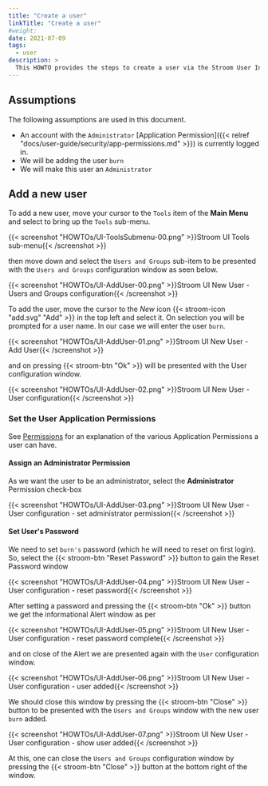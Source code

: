```yaml
---
title: "Create a user"
linkTitle: "Create a user"
#weight:
date: 2021-07-09
tags:
  - user
description: >
  This HOWTO provides the steps to create a user via the Stroom User Interface.
---
```


## Assumptions

The following assumptions are used in this document.

- An account with the `Administrator` [Application Permission]({{< relref "docs/user-guide/security/app-permissions.md" >}}) is currently logged in.
- We will be adding the user `burn`
- We will make this user an `Administrator` 


## Add a new user

To add a new user, move your cursor to the `Tools` item of the __Main Menu__ and select to bring up the `Tools` sub-menu.

{{< screenshot "HOWTOs/UI-ToolsSubmenu-00.png" >}}Stroom UI Tools sub-menu{{< /screenshot >}}

then move down and select the `Users and Groups` sub-item to be presented with the `Users and Groups` configuration window as seen below.

{{< screenshot "HOWTOs/UI-AddUser-00.png" >}}Stroom UI New User - Users and Groups configuration{{< /screenshot >}}

To add the user, move the cursor to the _New_ icon {{< stroom-icon "add.svg" "Add" >}} in the top left and
select it. On selection you will be prompted for a user name. In our case we will enter the user `burn`.

{{< screenshot "HOWTOs/UI-AddUser-01.png" >}}Stroom UI New User - Add User{{< /screenshot >}}

and on pressing {{< stroom-btn "Ok" >}} will be presented with the User configuration window.

{{< screenshot "HOWTOs/UI-AddUser-02.png" >}}Stroom UI New User - User configuration{{< /screenshot >}}


### Set the User Application Permissions

See 
[Permissions](../../../user-guide/roles "Stroom Application Permissions")
for an explanation of the various Application Permissions a user can have.

#### Assign an Administrator Permission

As we want the user to be an administrator, select the __Administrator__ Permission check-box

{{< screenshot "HOWTOs/UI-AddUser-03.png" >}}Stroom UI New User - User configuration - set administrator permission{{< /screenshot >}}


#### Set User's Password

We need to set `burn's` password (which he will need to reset on first login). So, select the {{< stroom-btn "Reset Password" >}} button to gain the Reset Password window

{{< screenshot "HOWTOs/UI-AddUser-04.png" >}}Stroom UI New User - User configuration - reset password{{< /screenshot >}}

After setting a password and pressing the {{< stroom-btn "Ok" >}} button we get the informational Alert window as per

{{< screenshot "HOWTOs/UI-AddUser-05.png" >}}Stroom UI New User - User configuration - reset password complete{{< /screenshot >}}

and on close of the Alert we are presented again with the `User` configuration window.

{{< screenshot "HOWTOs/UI-AddUser-06.png" >}}Stroom UI New User - User configuration - user added{{< /screenshot >}}

We should close this window by pressing the {{< stroom-btn "Close" >}} button to be presented with the `Users and Groups` window with the new user `burn` added.

{{< screenshot "HOWTOs/UI-AddUser-07.png" >}}Stroom UI New User - User configuration - show user added{{< /screenshot >}}

At this, one can close the `Users and Groups` configuration window by pressing the {{< stroom-btn "Close" >}} button at the bottom right of the window.
